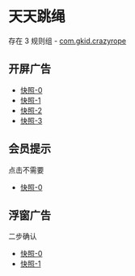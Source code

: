 # 天天跳绳

存在 3 规则组 - [com.gkid.crazyrope](/src/apps/com.gkid.crazyrope.ts)

## 开屏广告

- [快照-0](https://gkd-kit.gitee.io/import/12916417)
- [快照-1](https://gkd-kit.gitee.io/import/13028151)
- [快照-2](https://i.gkd.li/import/13195567)
- [快照-3](https://gkd-kit.gitee.io/import/12985488)

## 会员提示

点击不需要

- [快照-0](https://gkd-kit.gitee.io/import/12916419)

## 浮窗广告

二步确认

- [快照-0](https://gkd-kit.gitee.io/import/13262845)
- [快照-1](https://gkd-kit.gitee.io/import/13262844)
